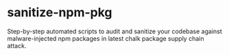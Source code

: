 # sanitize-npm-pkg
Step-by-step automated scripts to audit and sanitize your codebase against malware-injected npm packages in latest chalk package supply chain attack.
